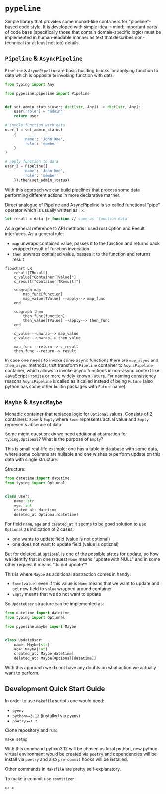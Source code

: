 # `pypeline`

Simple library that provides some monad-like containers for "pipeline"-based code style.
It is developed with simple idea in mind: important parts of code base (specifically
those that contain domain-specific logic) must be implemented in human-readable manner
as text that describes non-technical (or at least not too) details.

## `Pipeline` & `AsyncPipeline`

`Pipeline` & `AsyncPipeline` are basic building blocks for applying function to data
which is opposite to invoking function with data:

```python
from typing import Any

from pypeline.pipeline import Pipeline


def set_admin_status(user: dict[str, Any]) -> dict[str, Any]:
    user['role'] = 'admin'
    return user

# invoke function with data
user_1 = set_admin_status(
    {
        'name': 'John Doe',
        'role': 'member'
    }
)

# apply function to data
user_2 = Pipeline({
        'name': 'John Doe',
        'role': 'member'
    }).then(set_admin_status)
```

With this approach we can build pipelines that process some data performing different
actions in more declarative manner.

Direct analogue of Pipeline and AsyncPipeline is so-called functional "pipe" operator
which is usually written as `|>`:

```fsharp
let result = data |> function // same as `function data`
```

As a general reference to API methods I used rust Option and Result interfaces. As a
general rule:

- `map` unwraps contained value, passes it to the function and returns back wrapped
  result of function invocation
- `then` unwraps contained value, passes it to the function and returns result

```mermaid
flowchart LR
    result[TResult]
    c_value["Container[TValue]"]
    c_result["Container[TResult]"]

    subgraph map
        map_func[function]
        map_value[TValue] --apply--> map_func
    end

    subgraph then
        then_func[function]
        then_value[TValue] --apply--> then_func
    end

    c_value --unwrap--> map_value
    c_value --unwrap--> then_value

    map_func --return--> c_result
    then_func --return--> result
```

In case one needs to invoke some async functions there are `map_async` and `then_async`
methods, that transform `Pipeline` container to `AsyncPipeline` container, which allows
to invoke async functions in non-async context like JavaScript `Promise` or more widely
known `Future`. For naming consistency reasons `AsyncPipeline` is called as it called
instead of being `Future` (also python has some other builtin packages with `Future`
name).

## `Maybe` & `AsyncMaybe`

Monadic container that replaces logic for `Optional` values. Consists of 2 containers:
`Some` & `Empty` where `Some` represents actual value and `Empty` represents absence of
data.

Some might question: do we need additional abstraction for `typing.Optional`? What is
the purpose of `Empty`?

This is small real-life example: one has a table in database with some data, where some
columns are nullable and one wishes to perform update on this data with single
structure.

Structure:

```python
from datetime import datetime
from typing import Optional


class User:
    name: str
    age: int
    crated_at: datetime
    deleted_at Optional[datetime]
```

For field `name`, `age` and `created_at` it seems to be good solution to use `Optional`
as indication of 2 cases:

- one wants to update field (value is not optional)
- one does not want to update field (value is optional)

But for deleted_at `Optional` is one of the possible states for update, so how we
identify that in one request `None` means "update with NULL" and in some other request
it means "do not update"?

This is where `Maybe` as additional abstraction comes in handy:

- `Some(value)` even if this value is `None` means that we want to update and set new
  field to `value` wrapped around container
- `Empty` means that we do not want to update

So `UpdateUser` structure can be implemented as:

```python
from datetime import datetime
from typing import Optional

from pypeline.maybe import Maybe


class UpdateUser:
    name: Maybe[str]
    age: Maybe[int]
    created_at: Maybe[datetime]
    deleted_at: Maybe[Optional[datetime]]
```

With this approach we do not have any doubts on what action we actually want to perform.

## Development Quick Start Guide

In order to use `Makefile` scripts one would need:
- `pyenv`
- `python>=3.12` (installed via `pyenv`)
- `poetry>=1.2`

Clone repository and run:

```shell
make setup
```

With this command python3.12 will be chosen as local python, new python virtual
environment would be created via `poetry` and dependencies will be install via `poetry`
and also `pre-commit` hooks will be installed.

Other commands in `Makefile` are pretty self-explanatory.

To make a commit use `commitizen`:

```shell
cz c
```
